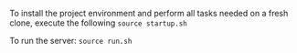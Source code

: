 To install the project environment and perform all tasks needed on a fresh clone, execute the following `source startup.sh`

To run the server: `source run.sh`
